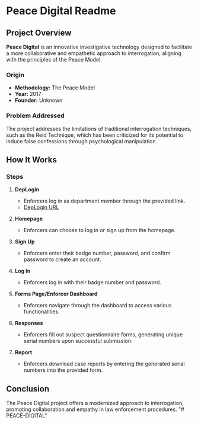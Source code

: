 # Peace Digital Readme

## Project Overview

**Peace Digital** is an innovative investigative technology designed to facilitate a more collaborative and empathetic approach to interrogation, aligning with the principles of the Peace Model.

### Origin
- **Methodology:** The Peace Model
- **Year:** 2017
- **Founder:** Unknown

### Problem Addressed
The project addresses the limitations of traditional interrogation techniques, such as the Reid Technique, which has been criticized for its potential to induce false confessions through psychological manipulation.

## How It Works

### Steps

1. **DepLogin**
   - Enforcers log in as department member through the provided link.
   - [DepLogin URL](http://127.0.0.1:8000/peace/deplogin/)

2. **Homepage**
   - Enforcers can choose to log in or sign up from the homepage.

3. **Sign Up**
   - Enforcers enter their badge number, password, and confirm password to create an account.

4. **Log In**
   - Enforcers log in with their badge number and password.

5. **Forms Page/Enforcer Dashboard**
   - Enforcers navigate through the dashboard to access various functionalities.

6. **Responses**
   - Enforcers fill out suspect questionnaire forms, generating unique serial numbers upon successful submission.

7. **Report**
   - Enforcers download case reports by entering the generated serial numbers into the provided form.

## Conclusion
The Peace Digital project offers a modernized approach to interrogation, promoting collaboration and empathy in law enforcement procedures.
"# PEACE-DIGITAL" 
